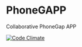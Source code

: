 # PhoneGAPP
Collaborative PhoneGap APP


[![Code Climate](https://codeclimate.com/github/PDM-PG/PhoneGAPP/badges/gpa.svg)](https://codeclimate.com/github/PDM-PG/PhoneGAPP)
